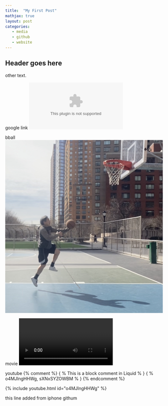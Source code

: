 ```yaml
---
title:  "My First Post"
mathjax: true
layout: post
categories:
   - media
   - github
   - website
---
```


## Header goes here

other text.

google link
![link](https;//google.com)

bball
![bball](/assets/IMG-6799.jpg)

movie
![winnie](/assets/IMG.7246.MOV)


youtube
{% comment %}
  { % This is a block comment in Liquid % }
  { % o4MJlngHHWg, sXNxSYZOWBM % }
{% endcomment %}

{% include youtube.html id="o4MJlngHHWg" %}

<p>this line added from iphone githum</p>
